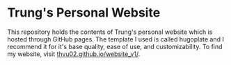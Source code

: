 # Trung's Personal Website

This repository holds the contents of Trung's personal website which is hosted through GitHub pages. The template I used is called hugoplate and I recommend it for it's base quality, ease of use, and customizability. To find my website, visit [thvu02.github.io/website_v1/](https://thvu02.github.io/website_v1/).